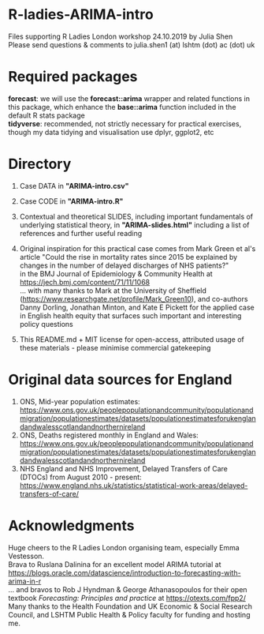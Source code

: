 # R-ladies-ARIMA-intro
Files supporting R Ladies London workshop 24.10.2019 by Julia Shen <br>
Please send questions & comments to julia.shen1 (at) lshtm (dot) ac (dot) uk

# Required packages
<b>forecast</b>: we will use the <b>forecast::arima</b> wrapper and related functions in this package, which enhance the <b>base::arima</b> function included in the default R stats package <br>
<b>tidyverse</b>: recommended, not strictly necessary for practical exercises, though my data tidying and visualisation use dplyr, ggplot2, etc

# Directory
1) Case DATA in <b>"ARIMA-intro.csv"</b> <br>
2) Case CODE in <b>"ARIMA-intro.R"</b> <br>
3) Contextual and theoretical SLIDES, including important fundamentals of underlying statistical theory, in <b>"ARIMA-slides.html"</b> including a list of references and further useful reading <br>
4) Original inspiration for this practical case comes from Mark Green et al's article "Could the rise in mortality rates since 2015 be explained by changes in the number of delayed discharges of NHS patients?" <br>
in the BMJ Journal of Epidemiology & Community Health at https://jech.bmj.com/content/71/11/1068 <br>
... with many thanks to Mark at the University of Sheffield (https://www.researchgate.net/profile/Mark_Green10), and co-authors Danny Dorling, Jonathan Minton, and Kate E Pickett for the applied case in English health equity that surfaces such important and interesting policy questions <br>

5) This README.md + MIT license for open-access, attributed usage of these materials - please minimise commercial gatekeeping


# Original data sources for England
1) ONS, Mid-year population estimates: https://www.ons.gov.uk/peoplepopulationandcommunity/populationandmigration/populationestimates/datasets/populationestimatesforukenglandandwalesscotlandandnorthernireland <br>
2) ONS, Deaths registered monthly in England and Wales: https://www.ons.gov.uk/peoplepopulationandcommunity/populationandmigration/populationestimates/datasets/populationestimatesforukenglandandwalesscotlandandnorthernireland <br>
3) NHS England and NHS Improvement, Delayed Transfers of Care (DTOCs) from August 2010 - present: https://www.england.nhs.uk/statistics/statistical-work-areas/delayed-transfers-of-care/<br>

# Acknowledgments
Huge cheers to the R Ladies London organising team, especially Emma Vestesson. <br>
Brava to Ruslana Dalinina for an excellent model ARIMA tutorial at https://blogs.oracle.com/datascience/introduction-to-forecasting-with-arima-in-r <br>
... and bravos to Rob J Hyndman & George Athanasopoulos for their open textbook <i>Forecasting: Principles and practice</i> at https://otexts.com/fpp2/
Many thanks to the Health Foundation and UK Economic & Social Research Council, and LSHTM Public Health & Policy faculty for funding and hosting me. <br>
